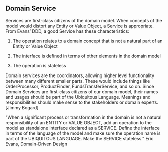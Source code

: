## Domain Service

Services are first-class citizens of the domain model.  When concepts of the model would distort any Entity or Value Object, a Service is appropriate.  From Evans’ DDD, a good Service has these characteristics:

1. The operation relates to a domain concept that is not a natural part of an Entity or Value Object

2. The interface is defined in terms of other elements in the domain model

3. The operation is stateless

Domain services are the coordinators, allowing higher level functionality between many different smaller parts.  These would include things like OrderProcessor, ProductFinder, FundsTransferService, and so on.  Since Domain Services are first-class citizens of our domain model, their names and usages should be part of the Ubiquitous Language.  Meanings and responsibilities should make sense to the stakeholders or domain experts. [Jimmy Bogard]


"When a significant process or transformation in the domain is not a natural responsibility of an ENTITY or VALUE OBJECT, add an operation to the model as standalone interface declared as a SERVICE. Define the interface in terms of the language of the model and make sure the operation name is part of the UBIQUITOUS LANGUAGE. Make the SERVICE stateless."
Eric Evans, Domain-Driven Design